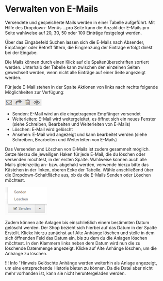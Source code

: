 # Verwalten von E-Mails 

Versendete und gespeicherte Mails werden in einer Tabelle aufgeführt. Mit Hilfe des Dropdown- Menüs ...pro Seite kann die Anzahl der E-Mails pro Seite wahlweise auf 20, 30, 50 oder 100 Einträge festgelegt werden.

Über das Eingabefeld Suchen lassen sich die E-Mails nach Absender, Empfänger oder Betreff filtern, die Eingrenzung der Einträge erfolgt direkt bei der Eingabe.

Die Mails können durch einen Klick auf die Spaltenüberschriften sortiert werden. Unterhalb der Tabelle kann zwischen den einzelnen Seiten gewechselt werden, wenn nicht alle Einträge auf einer Seite angezeigt werden.

Für jede E-Mail stehen in der Spalte Aktionen von links nach rechts folgende Möglichkeiten zur Verfügung:

![](Bilder/Icons/EMailAktionen.PNG)

-   Senden: E-Mail wird an die eingetragenen Empfänger versendet
-   Weiterleiten: E-Mail wird weitergeleitet, es öffnet sich ein neues Fenster \(siehe Schreiben, Bearbeiten und Weiterleiten von E-Mails\)
-   Löschen: E-Mail wird gelöscht
-   Ansehen: E-Mail wird angezeigt und kann bearbeitet werden \(siehe Schreiben, Bearbeiten und Weiterleiten von E-Mails\)

Das Versenden und Löschen von E-Mails ist zudem gesammelt möglich. Setze hierzu die jeweiligen Haken für jede E-Mail, die du löschen oder versenden möchtest, in der ersten Spalte. Wahlweise können auch alle Mails gleichzeitig an- bzw. abgehakt werden, verwende hierzu bitte das Kästchen in der linken, oberen Ecke der Tabelle. Wähle anschließend über die Dropdown-Schaltfläche aus, ob du die E-Mails Senden oder Löschen möchtest.

![](Bilder/Abb174_SchaltflaecheSendenLoeschen.png "Schaltfläche Senden/Löschen")

Zudem können alte Anlagen bis einschließlich einem bestimmten Datum gelöscht werden. Der Shop bezieht sich hierbei auf das Datum in der Spalte Erstellt. Klicke hierzu zunächst auf Alte Anhänge löschen und stelle in dem sich öffnenden Feld das Datum ein, bis zu dem du die Anlagen löschen möchtest. In den Klammern links neben dem Datum wird nun die zu löschende Datenmenge angezeigt. Klicke auf Alte Anhänge löschen, um die Anhänge zu löschen.

!!! Info "Hinweis
	 Gelöschte Anhänge werden weiterhin als Anlage angezeigt, um eine entsprechende Historie bieten zu können. Da die Datei aber nicht mehr vorhanden ist, kann sie nicht heruntergeladen werden.



